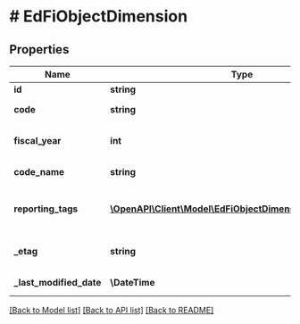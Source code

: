 # # EdFiObjectDimension

## Properties

Name | Type | Description | Notes
------------ | ------------- | ------------- | -------------
**id** | **string** |  | [optional]
**code** | **string** | The code representation of the account object dimension. |
**fiscal_year** | **int** | The fiscal year for which the account object dimension is valid. |
**code_name** | **string** | A description of the account object dimension. | [optional]
**reporting_tags** | [**\OpenAPI\Client\Model\EdFiObjectDimensionReportingTag[]**](EdFiObjectDimensionReportingTag.md) | An unordered collection of objectDimensionReportingTags. Optional tag for accountability reporting. | [optional]
**_etag** | **string** | A unique system-generated value that identifies the version of the resource. | [optional]
**_last_modified_date** | **\DateTime** | The date and time the resource was last modified. | [optional]

[[Back to Model list]](../../README.md#models) [[Back to API list]](../../README.md#endpoints) [[Back to README]](../../README.md)
